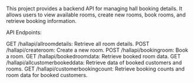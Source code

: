 This project provides a backend API for managing hall booking details. It allows users to view available rooms, create new rooms, book rooms, and retrieve booking information.

API Endpoints:

GET /hallapi/allroomdetails: Retrieve all room details.
POST /hallapi/createroom: Create a new room.
POST /hallapi/bookingroom: Book a room.
GET /hallapi/bookedroomdata: Retrieve booked room data.
GET /hallapi/allcustomerbookeddata: Retrieve data of booked customers and rooms.
GET /hallapi/customerbookingcount: Retrieve booking counts and room data for booked customers.


